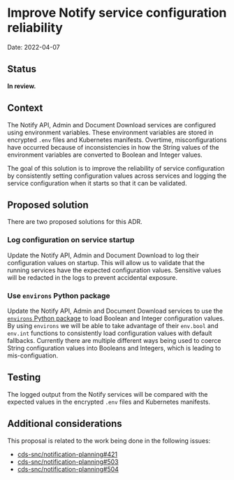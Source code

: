 # Improve Notify service configuration reliability

Date: 2022-04-07

## Status

**In review.**

## Context

The Notify API, Admin and Document Download services are configured using environment variables.  These environment variables are stored in encrypted `.env` files and Kubernetes manifests.  Overtime, misconfigurations have occurred because of inconsistencies in how the String values of the environment variables are converted to Boolean and Integer values.  

The goal of this solution is to improve the reliability of service configuration by consistently setting configuration values across services and logging the service configuration when it starts so that it can be validated. 

## Proposed solution

There are two proposed solutions for this ADR.

### Log configuration on service startup

Update the Notify API, Admin and Document Download to log their configuration values on startup.  This will allow us to validate that the running services have the expected configuration values.  Sensitive values will be redacted in the logs to prevent accidental exposure.

### Use `environs` Python package

Update the Notify API, Admin and Document Download services to use the [`environs` Python package](https://pypi.org/project/environs/) to load Boolean and Integer configuration values.  By using `environs` we will be able to take advantage of their `env.bool` and `env.int` functions to consistently load configuration values with default fallbacks.  Currently there are multiple different ways being used to coerce String configuration values into Booleans and Integers, which is leading to mis-configuation. 

## Testing

The logged output from the Notify services will be compared with the expected values in the encrypted `.env` files and Kubernetes manifests.

## Additional considerations

This proposal is related to the work being done in the following issues:
- [cds-snc/notification-planning#421](https://github.com/cds-snc/notification-planning/issues/421)
- [cds-snc/notification-planning#503](https://github.com/cds-snc/notification-planning/issues/503)
- [cds-snc/notification-planning#504](https://github.com/cds-snc/notification-planning/issues/504)
